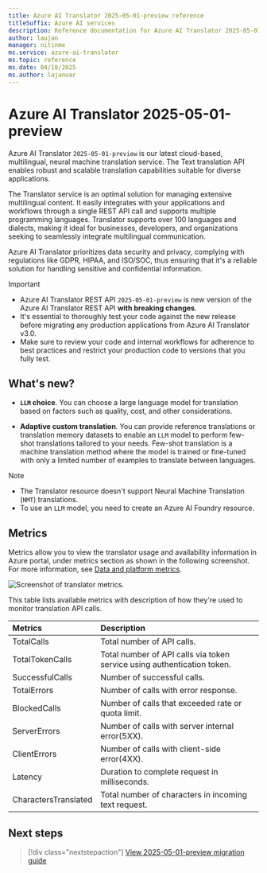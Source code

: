 ```yaml
---
title: Azure AI Translator 2025-05-01-preview reference
titleSuffix: Azure AI services
description: Reference documentation for Azure AI Translator 2025-05-01-preview operations and capabilities.
author: laujan
manager: nitinme
ms.service: azure-ai-translator
ms.topic: reference
ms.date: 04/18/2025
ms.author: lajanuar
---
```


# Azure AI Translator 2025-05-01-preview 

Azure AI Translator `2025-05-01-preview` is our latest cloud-based, multilingual, neural machine translation service. The Text translation API enables robust and scalable translation capabilities suitable for diverse applications. 

The Translator service is an optimal solution for managing extensive multilingual content. It easily integrates with your applications and workflows through a single REST API call and supports multiple programming languages. Translator supports over 100 languages and dialects, making it ideal for businesses, developers, and organizations seeking to seamlessly integrate multilingual communication.  

Azure AI Translator prioritizes data security and privacy, complying with regulations like GDPR, HIPAA, and ISO/SOC, thus ensuring that it's a reliable solution for handling sensitive and confidential information.

>[!IMPORTANT]
> * Azure AI Translator REST API `2025-05-01-preview` is new version of the Azure AI Translator REST API **with breaking changes**.
> * It's essential to thoroughly test your code against the new release before migrating any production applications from Azure AI Translator v3.0.
> * Make sure to review your code and internal workflows for adherence to best practices and restrict your production code to versions that you fully test.


## What's new?

* **`LLM` choice**. You can choose a large language model for translation based on factors such as quality, cost, and other considerations.

* **Adaptive custom translation**. You can provide reference translations or translation memory datasets to enable an `LLM` model to perform few-shot translations tailored to your needs. Few-shot translation is a machine translation method where the model is trained or fine-tuned with only a limited number of examples to translate between languages.

> [!NOTE]
> * The Translator resource doesn't support Neural Machine Translation (`NMT`) translations.
> * To use an `LLM` model, you need to create an Azure AI Foundry resource.

## Metrics

Metrics allow you to view the translator usage and availability information in Azure portal, under metrics section as shown in the following screenshot. For more information, see [Data and platform metrics](/azure/azure-monitor/essentials/data-platform-metrics).

![Screenshot of translator metrics.](../../../media/translatormetrics.png)

This table lists available metrics with description of how they're used to monitor translation API calls.

| Metrics | Description |
|:----|:-----|
| TotalCalls| Total number of API calls.|
| TotalTokenCalls| Total number of API calls via token service using authentication token.|
| SuccessfulCalls| Number of successful calls.|
| TotalErrors| Number of calls with error response.|
| BlockedCalls| Number of calls that exceeded rate or quota limit.|
| ServerErrors| Number of calls with server internal error(5XX).|
| ClientErrors| Number of calls with client-side error(4XX).|
| Latency| Duration to complete request in milliseconds.|
| CharactersTranslated| Total number of characters in incoming text request.|

## Next steps

> [!div class="nextstepaction"]
> [View 2025-05-01-preview migration guide](../../how-to/migrate-to-v4.md)



